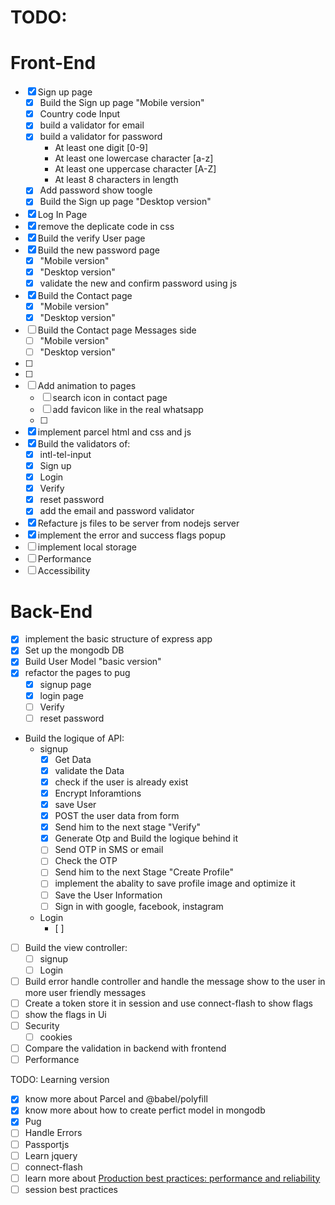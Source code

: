 # TODO:

# Front-End

- [x] Sign up page
  - [x] Build the Sign up page "Mobile version"
  - [x] Country code Input
  - [x] build a validator for email
  - [x] build a validator for password
    - At least one digit [0-9]
    - At least one lowercase character [a-z]
    - At least one uppercase character [A-Z]
    - At least 8 characters in length
  - [x] Add password show toogle
  - [x] Build the Sign up page "Desktop version"
- [x] Log In Page
- [x] remove the deplicate code in css
- [x] Build the verify User page
- [x] Build the new password page
  - [x] "Mobile version"
  - [x] "Desktop version"
  - [x] validate the new and confirm password using js
- [x] Build the Contact page
  - [x] "Mobile version"
  - [x] "Desktop version"
- [ ] Build the Contact page Messages side
  - [ ] "Mobile version"
  - [ ] "Desktop version"
- [ ]
- [ ]
- [ ] Add animation to pages
  - [ ] search icon in contact page
  - [ ] add favicon like in the real whatsapp
  - [ ]
- [x] implement parcel html and css and js
- [x] Build the validators of:
  - [x] intl-tel-input
  - [x] Sign up
  - [x] Login
  - [x] Verify
  - [x] reset password
  - [x] add the email and password validator
- [x] Refacture js files to be server from nodejs server
- [x] implement the error and success flags popup
- [ ] implement local storage
- [ ] Performance
- [ ] Accessibility

# Back-End

- [x] implement the basic structure of express app
- [x] Set up the mongodb DB
- [x] Build User Model "basic version"
- [x] refactor the pages to pug
  - [x] signup page
  - [x] login page
  - [ ] Verify
  - [ ] reset password
- Build the logique of API:
  - signup
    - [x] Get Data
    - [x] validate the Data
    - [x] check if the user is already exist
    - [x] Encrypt Inforamtions
    - [x] save User
    - [x] POST the user data from form
    - [x] Send him to the next stage "Verify"
    - [x] Generate Otp and Build the logique behind it
    - [ ] Send OTP in SMS or email
    - [ ] Check the OTP
    - [ ] Send him to the next Stage "Create Profile"
    - [ ] implement the abality to save profile image and optimize it
    - [ ] Save the User Information
    - [ ] Sign in with google, facebook, instagram
  - Login
    - [ ]
- [ ] Build the view controller:
  - [ ] signup
  - [ ] Login
- [ ] Build error handle controller and handle the message show to the user in more user friendly messages
- [ ] Create a token store it in session and use connect-flash to show flags
- [ ] show the flags in Ui
- [ ] Security
  - [ ] cookies
- [ ] Compare the validation in backend with frontend
- [ ] Performance

TODO: Learning version

- [x] know more about Parcel and @babel/polyfill
- [x] know more about how to create perfict model in mongodb
- [x] Pug
- [ ] Handle Errors
- [ ] Passportjs
- [ ] Learn jquery
- [ ] connect-flash
- [ ] learn more about [Production best practices: performance and reliability]("https://expressjs.com/th/advanced/best-practice-performance.html")
- [ ] session best practices []("https://blog.jscrambler.com/best-practices-for-secure-session-management-in-node/")
